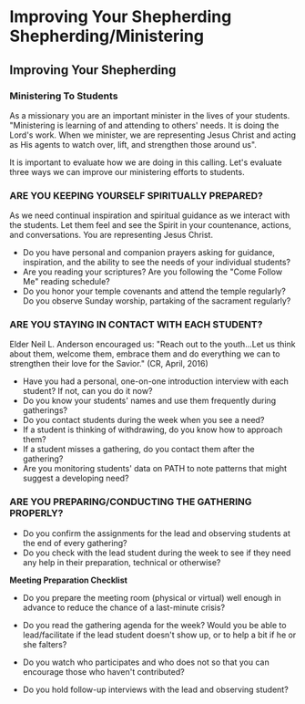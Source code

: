 # Improving Your Shepherding Shepherding/Ministering

## Improving Your Shepherding

### Ministering To Students

As a missionary you are an important minister in the lives of your students. "Ministering is learning of and attending to others' needs. It is doing the Lord's work. When we minister, we are representing Jesus Christ and acting as His agents to watch over, lift, and strengthen those around us".

It is important to evaluate how we are doing in this calling. Let's evaluate three ways we can improve our ministering efforts to students.

### ARE YOU KEEPING YOURSELF SPIRITUALLY PREPARED?

As we need continual inspiration and spiritual guidance as we interact with the students. Let them feel and see the Spirit in your countenance, actions, and conversations. You are representing Jesus Christ.

- Do you have personal and companion prayers asking for guidance, inspiration, and the ability to see the needs of your individual students?
- Are you reading your scriptures? Are you following the "Come Follow Me" reading schedule?
- Do you honor your temple covenants and attend the temple regularly? Do you observe Sunday worship, partaking of the sacrament regularly?

### ARE YOU STAYING IN CONTACT WITH EACH STUDENT?

Elder Neil L. Anderson encouraged us: "Reach out to the youth...Let us think about them, welcome them, embrace them and do everything we can to strengthen their love for the Savior." (CR, April, 2016)

- Have you had a personal, one-on-one introduction interview with each student? If not, can you do it now?
- Do you know your students' names and use them frequently during gatherings?
- Do you contact students during the week when you see a need?
- If a student is thinking of withdrawing, do you know how to approach them?
- If a student misses a gathering, do you contact them after the gathering?
- Are you monitoring students' data on PATH to note patterns that might suggest a developing need?

### ARE YOU PREPARING/CONDUCTING THE GATHERING PROPERLY?

- Do you confirm the assignments for the lead and observing students at the end of every gathering?
- Do you check with the lead student during the week to see if they need any help in their preparation, technical or otherwise?

**Meeting Preparation Checklist**

- Do you prepare the meeting room (physical or virtual) well enough in advance to reduce the chance of a last-minute crisis?

- Do you read the gathering agenda for the week? Would you be able to lead/facilitate if the lead student doesn't show up, or to help a bit if he or she falters?

- Do you watch who participates and who does not so that you can encourage those who haven't contributed?

- Do you hold follow-up interviews with the lead and observing student?

